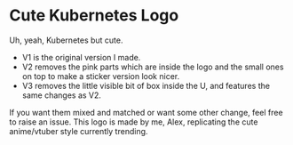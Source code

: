 # Cute Kubernetes Logo
Uh, yeah, Kubernetes but cute.

- V1 is the original version I made.
- V2 removes the pink parts which are inside the logo and the small ones on top to make a sticker version look nicer.
- V3 removes the little visible bit of box inside the U, and features the same changes as V2.

If you want them mixed and matched or want some other change, feel free to raise an issue. This logo is made by me, Alex, replicating the cute anime/vtuber style currently trending.
